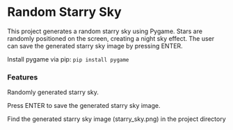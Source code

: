 # Random Starry Sky
This project generates a random starry sky using Pygame. Stars are randomly positioned on the screen, creating a night sky effect. The user can save the generated starry sky image by pressing ENTER.

Install pygame via pip: `pip install pygame`

### Features
Randomly generated starry sky.

Press ENTER to save the generated starry sky image.

Find the generated starry sky image (starry_sky.png) in the project directory


